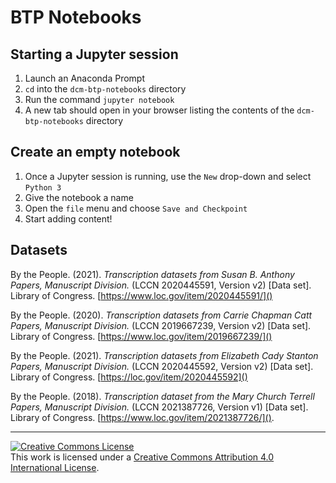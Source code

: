 # BTP Notebooks

## Starting a Jupyter session
1. Launch an Anaconda Prompt
2. `cd` into the `dcm-btp-notebooks` directory
3. Run the command `jupyter notebook`
4. A new tab should open in your browser listing the contents of the `dcm-btp-notebooks` directory

## Create an empty notebook
1. Once a Jupyter session is running, use the `New` drop-down and select `Python 3`
2. Give the notebook a name
3. Open the `file` menu and choose `Save and Checkpoint`
4. Start adding content!

## Datasets

By the People. (2021). *Transcription datasets from Susan B. Anthony Papers, Manuscript Division.* (LCCN 2020445591, Version v2) [Data set]. Library of Congress. [https://www.loc.gov/item/2020445591/]()

By the People. (2020). *Transcription datasets from Carrie Chapman Catt Papers, Manuscript Division.* (LCCN 2019667239, Version v2) [Data set]. Library of Congress. [https://www.loc.gov/item/2019667239/]()

By the People. (2021). *Transcription datasets from Elizabeth Cady Stanton Papers, Manuscript Division.* (LCCN 2020445592, Version v2) [Data set]. Library of Congress. [https://loc.gov/item/2020445592]()

By the People. (2018). *Transcription dataset from the Mary Church Terrell Papers, Manuscript Division.* (LCCN 2021387726, Version v1) [Data set]. Library of Congress. [https://www.loc.gov/item/2021387726/]().


----

<a rel="license" href="http://creativecommons.org/licenses/by/4.0/"><img alt="Creative Commons License" style="border-width:0" src="https://i.creativecommons.org/l/by/4.0/88x31.png" /></a><br />This work is licensed under a <a rel="license" href="http://creativecommons.org/licenses/by/4.0/">Creative Commons Attribution 4.0 International License</a>.